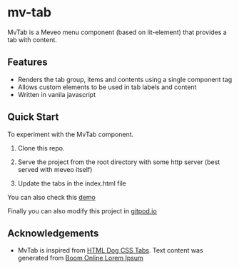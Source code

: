 # mv-tab

 MvTab is a Meveo menu component (based on lit-element) that provides a tab with content.

## Features
* Renders the tab group, items and contents using a single component tag
* Allows custom elements to be used in tab labels and content
* Written in vanila javascript


## Quick Start

To experiment with the MvTab component.

1. Clone this repo.

2. Serve the project from the root directory with some http server (best served with meveo itself)

3. Update the tabs in the index.html file


You can also check this [demo](https://tab.meveo.org/)

Finally you can also modify this project in [gitpod.io](https://gitpod.io#https://github.com/manaty/mv-tab)


## Acknowledgements

* MvTab is inspired from [HTML Dog CSS Tabs](https://htmldog.com/techniques/tabs/).  Text content was generated from [Boom Online Lorem Ipsum](https://www.boom-online.co.uk/lorem-ipsum)
